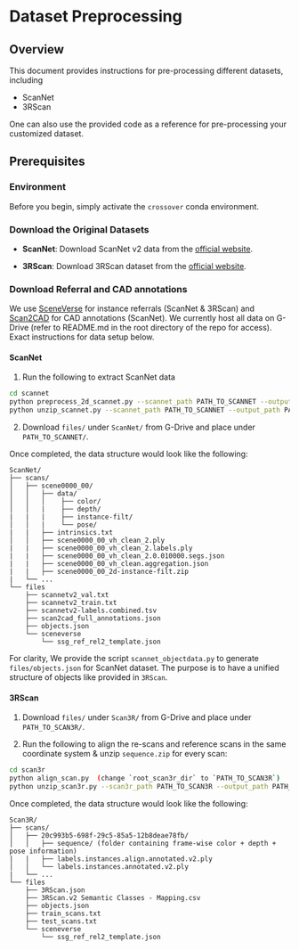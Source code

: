 # Dataset Preprocessing

## Overview

This document provides instructions for pre-processing different datasets, including 
- ScanNet
- 3RScan

One can also use the provided code as a reference for pre-processing your customized dataset.

## Prerequisites

### Environment
Before you begin, simply activate the `crossover` conda environment.

### Download the Original Datasets
- **ScanNet**: Download ScanNet v2 data from the [official website](https://github.com/ScanNet/ScanNet).

- **3RScan**: Download 3RScan dataset from the [official website](https://github.com/WaldJohannaU/3RScan).

### Download Referral and CAD annotations
We use [SceneVerse](https://scene-verse.github.io/) for instance referrals (ScanNet & 3RScan) and [Scan2CAD](https://github.com/skanti/Scan2CAD) for CAD annotations (ScanNet). We currently host all data on G-Drive (refer to README.md in the root directory of the repo for access). Exact instructions for data setup below.

#### ScanNet
1. Run the following to extract ScanNet data 
```bash
cd scannet
python preprocess_2d_scannet.py --scannet_path PATH_TO_SCANNET --output_path PATH_TO_SCANNET
python unzip_scannet.py --scannet_path PATH_TO_SCANNET --output_path PATH_TO_SCANNET
```

2. Download `files/` under `ScanNet/` from G-Drive and place under `PATH_TO_SCANNET/`.

Once completed, the data structure would look like the following:

```
ScanNet/
├── scans/
│   ├── scene0000_00/
│   │   ├── data/
│   │   │    ├── color/
│   │   |    ├── depth/
|   |   |    ├── instance-filt/
│   │   |    └── pose/
|   |   ├── intrinsics.txt
│   │   ├── scene0000_00_vh_clean_2.ply 
|   |   ├── scene0000_00_vh_clean_2.labels.ply
|   |   ├── scene0000_00_vh_clean_2.0.010000.segs.json
|   |   ├── scene0000_00_vh_clean.aggregation.json
|   |   ├── scene0000_00_2d-instance-filt.zip
|   └── ...
└── files
    ├── scannetv2_val.txt
    ├── scannetv2_train.txt
    ├── scannetv2-labels.combined.tsv
    ├── scan2cad_full_annotations.json
    ├── objects.json
    └── sceneverse  
        └── ssg_ref_rel2_template.json
```

For clarity, We provide the script `scannet_objectdata.py` to generate `files/objects.json` for ScanNet dataset. The purpose is to have a unified structure of objects like provided in `3RScan`.

#### 3RScan

1. Download `files/` under `Scan3R/` from G-Drive and place under `PATH_TO_SCAN3R/`.

2. Run the following to align the re-scans and reference scans in the same coordinate system & unzip `sequence.zip` for every scan:

```bash
cd scan3r
python align_scan.py  (change `root_scan3r_dir` to `PATH_TO_SCAN3R`)
python unzip_scan3r.py --scan3r_path PATH_TO_SCAN3R --output_path PATH_TO_SCAN3R
```

Once completed, the data structure would look like the following:

```
Scan3R/
├── scans/
│   ├── 20c993b5-698f-29c5-85a5-12b8deae78fb/
│   │   ├── sequence/ (folder containing frame-wise color + depth + pose information)
|   |   ├── labels.instances.align.annotated.v2.ply
│   │   └── labels.instances.annotated.v2.ply
|   └── ...
└── files
    ├── 3RScan.json
    ├── 3RScan.v2 Semantic Classes - Mapping.csv
    ├── objects.json
    ├── train_scans.txt
    ├── test_scans.txt
    └── sceneverse  
        └── ssg_ref_rel2_template.json
```